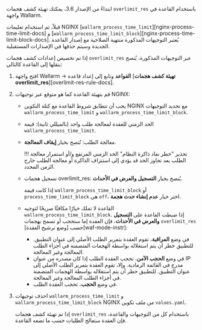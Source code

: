 ابتداءً من الإصدار 3.6، يمكنك تهيئة كشف هجمات `overlimit_res` باستخدام القاعدة في واجهة Wallarm.

قبلاً، تم استخدام تعليمات NGINX [`wallarm_process_time_limit`][nginx-process-time-limit-docs] و [`wallarm_process_time_limit_block`][nginx-process-time-limit-block-docs]. يُعتبر التوجيهات المذكورة منتهية الصلاحية مع إصدار القاعدة الجديدة وسيتم حذفها في الإصدارات المستقبلية.

إذا تم تخصيص إعدادات كشف هجمات `overlimit_res` عبر التوجيهات المذكورة، يُنصح بنقلها إلى القاعدة كالتالي:

1. افتح واجهة Wallarm → **القواعد** وتابع إلى إعداد قاعدة [**تهيئة كشف هجمات overlimit_res**][overlimit-res-rule-docs].
1. قم بتهيئة القاعدة كما هو متوقع عبر توجيهات NGINX:

    * يجب أن تتطابق شروط القاعدة مع كتلة التكوين NGINX مع تحديد التوجيهات `wallarm_process_time_limit` و `wallarm_process_time_limit_block`.
    * الحد الزمني للعقدة لمعالجة طلب واحد (بالميللي ثانية): قيمة `wallarm_process_time_limit`.
    * معالجة الطلب: تُنصح بخيار **إيقاف المعالجة**.
    
        !!! تحذير "خطر نفاد ذاكرة النظام"
             الحد الزمني المرتفع و/أو استمرار معالجة الطلب بعد تجاوز الحد قد يؤدي إلى استنزاف الذاكرة أو معالجة الطلب خارج الزمن المحدد.
    
    * تسجيل هجمات overlimit_res: يُنصح بخيار **التسجيل والعرض في الأحداث**.

        إذا كانت قيمة `wallarm_process_time_limit_block` أو `process_time_limit_block` هي `off`، اختر خيار **عدم إنشاء حدث هجمة**.
    
    * القاعدة لا تملك خيارًا مكافئًا صريحًا لتوجيه `wallarm_process_time_limit_block`. إذا ضبطت القاعدة على **التسجيل والعرض في الأحداث**، فإن العقدة إما ستحجب أو تسمح بهجمات `overlimit_res` حسب [وضع ترشيح العقدة][waf-mode-instr]:

        * في وضع **المراقبة**، تقوم العقدة بتمرير الطلب الأصلي إلى عنوان التطبيق. للتطبيق خطر أن يتم استغلاله بواسطة الهجمات المتضمنة في أجزاء الطلب المعالجة وغير المعالجة.
        * في وضع **الحجب الآمن**، تحجب العقدة الطلب إذا كان مصدره من عنوان IP مدرج في القائمة الرمادية. وإلا، تقوم العقدة بتمرير الطلب الأصلي إلى عنوان التطبيق. للتطبيق خطر أن يتم استغلاله بواسطة الهجمات المتضمنة في أجزاء الطلب المعالجة وغير المعالجة.
        * في وضع **الحجب**، تحجب العقدة الطلب.
1. احذف توجيهات `wallarm_process_time_limit` و `wallarm_process_time_limit_block` NGINX من ملف تكوين  `values.yaml`.

    إذا تم تهيئة كشف هجمات `overlimit_res` باستخدام كل من التوجيهات والقاعدة، فإن العقدة ستعالج الطلبات حسب ما تضعه القاعدة.